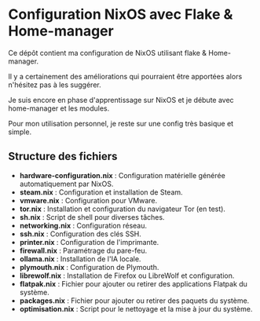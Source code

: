 # Configuration NixOS avec Flake & Home-manager

 Ce dépôt contient ma configuration de NixOS utilisant flake & Home-manager. 
 
 Il y a certainement des améliorations qui pourraient être apportées alors n'hésitez pas à les suggérer.
 
 Je suis encore en phase d'apprentissage sur NixOS et je débute avec home-manager et les modules.

 Pour mon utilisation personnel, je reste sur une config très basique et simple.

## Structure des fichiers

- **hardware-configuration.nix** : Configuration matérielle générée automatiquement par NixOS.
- **steam.nix** : Configuration et installation de Steam.
- **vmware.nix** : Configuration pour VMware.
- **tor.nix** : Installation et configuration du navigateur Tor (en test).
- **sh.nix** : Script de shell pour diverses tâches.
- **networking.nix** : Configuration réseau.
- **ssh.nix** : Configuration des clés SSH.
- **printer.nix** : Configuration de l'imprimante.
- **firewall.nix** : Paramétrage du pare-feu.
- **ollama.nix** : Installation de l'IA locale.
- **plymouth.nix** : Configuration de Plymouth.
- **librewolf.nix** : Installation de Firefox ou LibreWolf et configuration.
- **flatpak.nix** : Fichier pour ajouter ou retirer des applications Flatpak du système.
- **packages.nix** : Fichier pour ajouter ou retirer des paquets du système.
- **optimisation.nix** : Script pour le nettoyage et la mise à jour du système.
